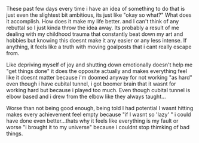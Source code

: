---
---

These past few days every time i have an idea of something to do that is just even the slightest bit ambitious, its just like "okay so what?" What does it accomplish. How does it make my life better. and I can't think of any rebuttal so I just kinda throw the idea away. Its probably a result of me dealing with my childhood trauma that constantly beat down my art and hobbies but knowing this doesnt make it any easier or any less intense. If anything, it feels like a truth with moving goalposts that i cant really escape from. 

Like depriving myself of joy and shutting down emotionally doesn't help me "get things done" it does the opposite actually and makes everything feel like it doesnt matter because i'm doomed anyway for not working "as hard" even though i have cubital tunnel, i got boomer brain that it wasnt for working hard but because i played too much. Even though cubital tunnel is elbow based and i drew from the elbow like they always taught...

Worse than not being good enough, being told I had potential I wasnt hitting makes every achievement feel empty because "if I wasnt so 'lazy' " i could have done even better...thats why it feels like everything is my fault or worse "i brought it to my universe" because i couldnt stop thimking of bad things.